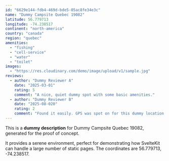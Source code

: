 ```yaml
---
id: "6629e144-fdb4-469d-bde5-05ac8fe34e3c"
name: "Dummy Campsite Quebec 19082"
latitude: 56.779713
longitude: -74.238517
continent: "north-america"
country: "canada"
region: "quebec"
amenities:
  - "fishing"
  - "cell-service"
  - "water"
  - "toilet"
images:
  - "https://res.cloudinary.com/demo/image/upload/v1/sample.jpg"
reviews:
  - author: "Dummy Reviewer A"
    date: "2025-03-01"
    rating: 5
    comment: "A nice, quiet dummy spot with some basic amenities."
  - author: "Dummy Reviewer B"
    date: "2025-08-020"
    rating: 2
    comment: "Found it easily. GPS was spot on for this dummy location."
---
```


This is a **dummy description** for Dummy Campsite Quebec 19082, generated for the proof of concept.

It provides a serene environment, perfect for demonstrating how SvelteKit can handle a large number of static pages. The coordinates are 56.779713, -74.238517.
